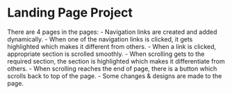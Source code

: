 # Landing Page Project

There are 4 pages in the pages:
    - Navigation links are created and added dynamically.
    - When one of the navigation links is clicked, it gets highlighted which makes it different from others.
    - When a link is clicked, appropriate section is scrolled smoothly.
    - When scrolling gets to the required section, the section is highlighted which makes it differentiate from others.
    - When scrolling reaches the end of page, there is a button which scrolls back to top of the page.
    - Some changes & designs are made to the page.
